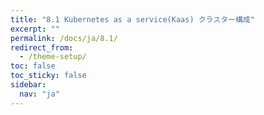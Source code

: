 ```yaml
---
title: "8.1 Kubernetes as a service(Kaas) クラスター構成"
excerpt: ""
permalink: /docs/ja/8.1/
redirect_from:
  - /theme-setup/
toc: false
toc_sticky: false
sidebar:
  nav: "ja"
---
```


